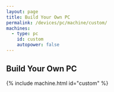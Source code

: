 ```yaml
---
layout: page
title: Build Your Own PC
permalink: /devices/pc/machine/custom/
machines:
  - type: pc
    id: custom
    autopower: false
---
```


Build Your Own PC
---

{% include machine.html id="custom" %}

